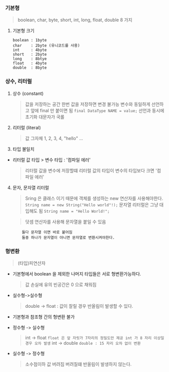 
### 기본형
> boolean, char, byte, short, int, long, float, double 8 가지

1. 기본형 크기
    ```
    boolean : 1byte
    char    : 2byte (유니코드를 사용)
    int     : 4byte
    short   : 2byte
    long    : 8btye
    float   : 4byte
    double  : 8byte
    ```

### 상수, 리터럴

1. 상수 (constant)
    > 값을 저장하는 공간
    > 한번 값을 저장하면 변경 불가능
    > 변수와 동일하게 선언하고 앞에 final 만 붙이면 됨
    ```final DataType NAME = value;```
    > 선언과 동시에 초기화
    > 대문자가 국롤

2. 리터럴 (literal)
    > 값 그자체
    > 1, 2, 3, 4, "hello" ...


3. 타입 불일치
- 리터럴 값 타입 > 변수 타입 : '컴파일 에러'
    > 리터럴 값을 변수에 저장할떄 리터럴 값의 타입이 변수의 타입보다 크면 '컴파일 에러'

4. 문자, 문자열 리터럴
    > Sring 은 클래스 이기 때문에 객체를 생성하는 new 연산자를 사용해야한다.
    ``` String name = new String("Hello world"!); ```
    > 문자열 리터럴은 그냥 대입해도 됨
    ``` String name = "Hello World!"; ```

    > 덧셈 연산자를 사용해 문자열을 붙일 수 있음
    ```
        둘다 문자열 이면 바로 붙어짐
        둘중 하나가 문자열이 아니면 문자열로 변환시켜야한다.
    ```

### 형변환
> (타입)피연산자
- 기본형에서 boolean 을 제외한 나머지 타입들은 서로 형변환가능하다.
    > 값 손실에 유의
    > 빈공간은 0 으로 채워짐

- 실수형->실수형
    > double -> float : 값이 잘릴 경우 반올림이 발생할 수 있다.

- 기본형과 참조형 간의 형변환 불가

- 정수형 -> 실수형
    > int -> float
        ```
        float 은 앞 자릿가 7자리의 정밀도만 제공
        int 가 8 자리 이상일 경우 오차 발생
        ```
    > int -> double
        ```
        double : 15 자리
        오차 없이 변환
        ```

- 실수형 -> 정수형
    > 소수점이하 값 버려짐
    > 버려질떄 반올림이 발생하지 않는다.